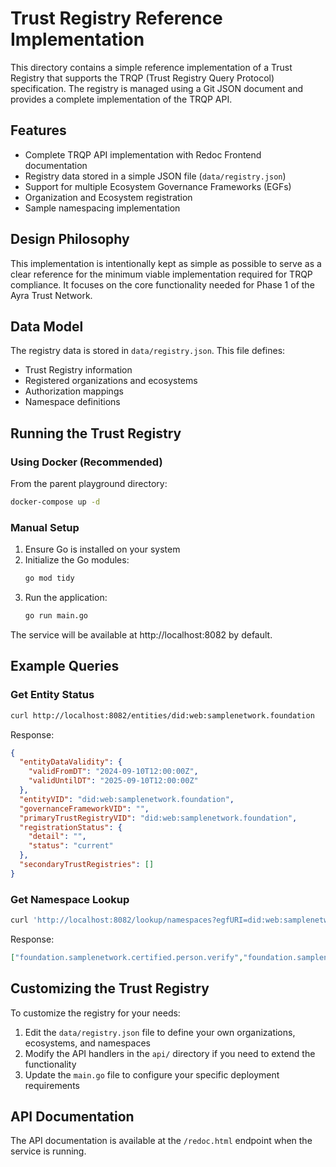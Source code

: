 # Trust Registry Reference Implementation

This directory contains a simple reference implementation of a Trust Registry that supports the TRQP (Trust Registry Query Protocol) specification. The registry is managed using a Git JSON document and provides a complete implementation of the TRQP API.

## Features

- Complete TRQP API implementation with Redoc Frontend documentation
- Registry data stored in a simple JSON file (`data/registry.json`)
- Support for multiple Ecosystem Governance Frameworks (EGFs)
- Organization and Ecosystem registration
- Sample namespacing implementation

## Design Philosophy

This implementation is intentionally kept as simple as possible to serve as a clear reference for the minimum viable implementation required for TRQP compliance. It focuses on the core functionality needed for Phase 1 of the Ayra Trust Network.

## Data Model

The registry data is stored in `data/registry.json`. This file defines:

- Trust Registry information
- Registered organizations and ecosystems
- Authorization mappings
- Namespace definitions

## Running the Trust Registry

### Using Docker (Recommended)

From the parent playground directory:
```bash
docker-compose up -d
```

### Manual Setup

1. Ensure Go is installed on your system
2. Initialize the Go modules:
   ```bash
   go mod tidy
   ```
3. Run the application:
   ```bash
   go run main.go
   ```

The service will be available at http://localhost:8082 by default.

## Example Queries

### Get Entity Status

```bash
curl http://localhost:8082/entities/did:web:samplenetwork.foundation
```

Response:
```json
{
  "entityDataValidity": {
    "validFromDT": "2024-09-10T12:00:00Z",
    "validUntilDT": "2025-09-10T12:00:00Z"
  },
  "entityVID": "did:web:samplenetwork.foundation",
  "governanceFrameworkVID": "",
  "primaryTrustRegistryVID": "did:web:samplenetwork.foundation",
  "registrationStatus": {
    "detail": "",
    "status": "current"
  },
  "secondaryTrustRegistries": []
}
```

### Get Namespace Lookup

```bash
curl 'http://localhost:8082/lookup/namespaces?egfURI=did:web:samplenetwork2.com'
```

Response:
```json
["foundation.samplenetwork.certified.person.verify","foundation.samplenetwork.certified.person.issue"]
```

## Customizing the Trust Registry

To customize the registry for your needs:

1. Edit the `data/registry.json` file to define your own organizations, ecosystems, and namespaces
2. Modify the API handlers in the `api/` directory if you need to extend the functionality
3. Update the `main.go` file to configure your specific deployment requirements

## API Documentation

The API documentation is available at the `/redoc.html` endpoint when the service is running.
